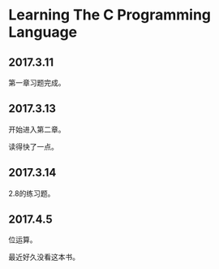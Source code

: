 # Learning The C Programming Language
## 2017.3.11
第一章习题完成。
## 2017.3.13
开始进入第二章。

读得快了一点。
## 2017.3.14
2.8的练习题。
## 2017.4.5
位运算。

最近好久没看这本书。